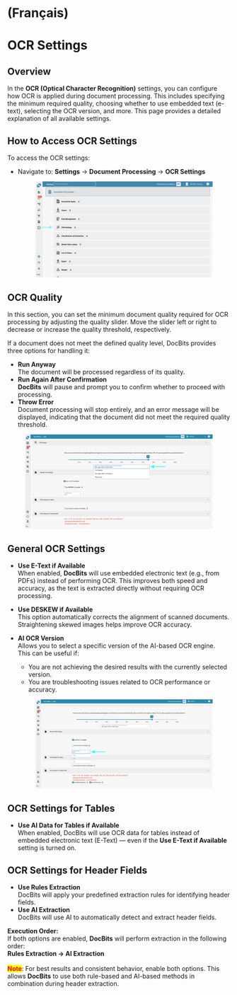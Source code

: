 
# (Français)

# OCR Settings

## Overview

In the **OCR (Optical Character Recognition)** settings, you can configure how OCR is applied during document processing. This includes specifying the minimum required quality, choosing whether to use embedded text (e-text), selecting the OCR version, and more. This page provides a detailed explanation of all available settings.

## How to Access OCR Settings

To access the OCR settings:

*   Navigate to: **Settings** → **Document Processing** → **OCR Settings**

    <figure><img src="../../../.gitbook/assets/settings_ocr.png" alt=""><figcaption></figcaption></figure>

## OCR Quality

In this section, you can set the minimum document quality required for OCR processing by adjusting the quality slider. Move the slider left or right to decrease or increase the quality threshold, respectively.

If a document does not meet the defined quality level, DocBits provides three options for handling it:

* **Run Anyway**\
  The document will be processed regardless of its quality.
* **Run Again After Confirmation**\
  **DocBits** will pause and prompt you to confirm whether to proceed with processing.
* **Throw Error**\
  Document processing will stop entirely, and an error message will be displayed, indicating that the document did not meet the required quality threshold.

<figure><img src="../../../.gitbook/assets/ocr_settings_1.png" alt=""><figcaption></figcaption></figure>

## General OCR Settings

* **Use E-Text if Available**\
  When enabled, **DocBits** will use embedded electronic text (e.g., from PDFs) instead of performing OCR. This improves both speed and accuracy, as the text is extracted directly without requiring OCR processing.
* **Use DESKEW if Available**\
  This option automatically corrects the alignment of scanned documents. Straightening skewed images helps improve OCR accuracy.
*   **AI OCR Version**\
    Allows you to select a specific version of the AI-based OCR engine.\
    This can be useful if:

    * You are not achieving the desired results with the currently selected version.
    * You are troubleshooting issues related to OCR performance or accuracy.

    <figure><img src="../../../.gitbook/assets/ocr_settings_2.png" alt=""><figcaption></figcaption></figure>

## OCR Settings for Tables

* **Use AI Data for Tables if Available**\
  When enabled, DocBits will use OCR data for tables instead of embedded electronic text (E-Text) — even if the **Use E-Text if Available** setting is turned on.

## OCR Settings for Header Fields

* **Use Rules Extraction**\
  DocBits will apply your predefined extraction rules for identifying header fields.
* **Use AI Extraction**\
  DocBits will use AI to automatically detect and extract header fields.

**Execution Order:**\
If both options are enabled, **DocBits** will perform extraction in the following order:\
**Rules Extraction → AI Extraction**\
\
<mark style="color:red;">**Note**</mark>: For best results and consistent behavior, enable both options. This allows **DocBits** to use both rule-based and AI-based methods in combination during header extraction.
